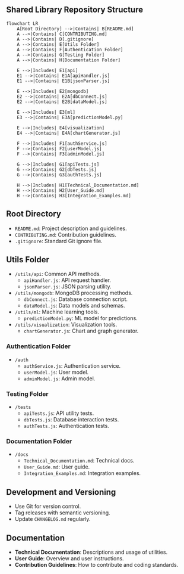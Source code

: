 ## Shared Library Repository Structure

```mermaid
flowchart LR
    A[Root Directory] -->|Contains| B[README.md]
    A -->|Contains| C[CONTRIBUTING.md]
    A -->|Contains| D[.gitignore]
    A -->|Contains| E[Utils Folder]
    A -->|Contains| F[Authentication Folder]
    A -->|Contains| G[Testing Folder]
    A -->|Contains| H[Documentation Folder]

    E -->|Includes| E1[api]
    E1 -->|Contains| E1A[apiHandler.js]
    E1 -->|Contains| E1B[jsonParser.js]

    E -->|Includes| E2[mongodb]
    E2 -->|Contains| E2A[dbConnect.js]
    E2 -->|Contains| E2B[dataModel.js]

    E -->|Includes| E3[ml]
    E3 -->|Contains| E3A[predictionModel.py]

    E -->|Includes| E4[visualization]
    E4 -->|Contains| E4A[chartGenerator.js]

    F -->|Includes| F1[authService.js]
    F -->|Contains| F2[userModel.js]
    F -->|Contains| F3[adminModel.js]

    G -->|Includes| G1[apiTests.js]
    G -->|Contains| G2[dbTests.js]
    G -->|Contains| G3[authTests.js]

    H -->|Includes| H1[Technical_Documentation.md]
    H -->|Contains| H2[User_Guide.md]
    H -->|Contains| H3[Integration_Examples.md]
```

## Root Directory
- `README.md`: Project description and guidelines.
- `CONTRIBUTING.md`: Contribution guidelines.
- `.gitignore`: Standard Git ignore file.

## Utils Folder
- `/utils/api`: Common API methods.
  - `apiHandler.js`: API request handler.
  - `jsonParser.js`: JSON parsing utility.
- `/utils/mongodb`: MongoDB processing methods.
  - `dbConnect.js`: Database connection script.
  - `dataModel.js`: Data models and schemas.
- `/utils/ml`: Machine learning tools.
  - `predictionModel.py`: ML model for predictions.
- `/utils/visualization`: Visualization tools.
  - `chartGenerator.js`: Chart and graph generator.

### Authentication Folder
- `/auth`
  - `authService.js`: Authentication service.
  - `userModel.js`: User model.
  - `adminModel.js`: Admin model.

### Testing Folder
- `/tests`
  - `apiTests.js`: API utility tests.
  - `dbTests.js`: Database interaction tests.
  - `authTests.js`: Authentication tests.

### Documentation Folder
- `/docs`
  - `Technical_Documentation.md`: Technical docs.
  - `User_Guide.md`: User guide.
  - `Integration_Examples.md`: Integration examples.

## Development and Versioning
- Use Git for version control.
- Tag releases with semantic versioning.
- Update `CHANGELOG.md` regularly.

## Documentation
- **Technical Documentation**: Descriptions and usage of utilities.
- **User Guide**: Overview and user instructions.
- **Contribution Guidelines**: How to contribute and coding standards.
